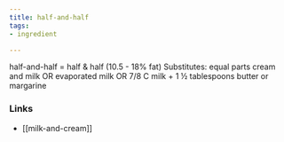 ```yaml
---
title: half-and-half
tags:
- ingredient

---
```

half-and-half = half & half (10.5 - 18% fat) Substitutes: equal parts cream and milk OR evaporated milk OR 7/8 C milk + 1 ½ tablespoons butter or margarine

### Links

* [[milk-and-cream]]
